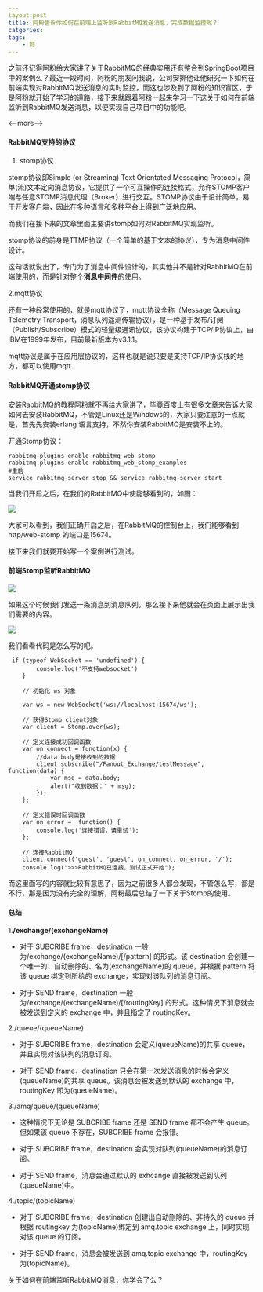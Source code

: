 ```yaml
---
layout:post
title: 阿粉告诉你如何在前端上监听到RabbitMQ发送消息，完成数据监控呢？
catgories: 
tags:
    - 懿
---
```


之前还记得阿粉给大家讲了关于RabbitMQ的经典实用还有整合到SpringBoot项目中的案例么？最近一段时间，阿粉的朋友问我说，公司安排他让他研究一下如何在前端实现对RabbitMQ发送消息的实时监控，而这也涉及到了阿粉的知识盲区，于是阿粉就开始了学习的道路，接下来就跟着阿粉一起来学习一下这关于如何在前端监听到RabbitMQ发送消息，以便实现自己项目中的功能吧。

<--more-->

#### RabbitMQ支持的协议

1. stomp协议

stomp协议即Simple (or Streaming) Text Orientated Messaging Protocol，简单(流)文本定向消息协议，它提供了一个可互操作的连接格式，允许STOMP客户端与任意STOMP消息代理（Broker）进行交互。STOMP协议由于设计简单，易于开发客户端，因此在多种语言和多种平台上得到广泛地应用。

而我们在接下来的文章里面主要讲stomp如何对RabbitMQ实现监听。

stomp协议的前身是TTMP协议（一个简单的基于文本的协议），专为消息中间件设计。

这句话就说出了，专门为了消息中间件设计的，其实他并不是针对RabbitMQ在前端使用的，而是针对整个**消息中间件**的使用。

2.mqtt协议

还有一种经常使用的，就是mqtt协议了，mqtt协议全称（Message Queuing Telemetry Transport，消息队列遥测传输协议），是一种基于发布/订阅（Publish/Subscribe）模式的轻量级通讯协议，该协议构建于TCP/IP协议上，由IBM在1999年发布，目前最新版本为v3.1.1。

mqtt协议是属于在应用层协议的，这样也就是说只要是支持TCP/IP协议栈的地方，都可以使用mqtt.


#### RabbitMQ开通stomp协议

安装RabbitMQ的教程阿粉就不再给大家讲了，毕竟百度上有很多文章来告诉大家如何去安装RabbitMQ，不管是Linux还是Windows的，大家只要注意的一点就是，首先先安装erlang 语言支持，不然你安装RabbitMQ是安装不上的。

开通Stomp协议：

```
rabbitmq-plugins enable rabbitmq_web_stomp
rabbitmq-plugins enable rabbitmq_web_stomp_examples
#重启
service rabbitmq-server stop && service rabbitmq-server start

```

当我们开启之后，在我们的RabbitMQ中使能够看到的，如图：

![](http://www.justdojava.com/assets/images/2019/java/image_yi/2021/05-04/01.jpg)

大家可以看到，我们正确开启之后，在RabbitMQ的控制台上，我们能够看到http/web-stomp 的端口是15674。

接下来我们就要开始写一个案例进行测试。

#### 前端Stomp监听RabbitMQ

![](http://www.justdojava.com/assets/images/2019/java/image_yi/2021/05-04/02.jpg)

如果这个时候我们发送一条消息到消息队列，那么接下来他就会在页面上展示出我们需要的内容。

![](http://www.justdojava.com/assets/images/2019/java/image_yi/2021/05-04/03.jpg)

我们看看代码是怎么写的吧。

```
 if (typeof WebSocket == 'undefined') {
        console.log('不支持websocket')
    }

    // 初始化 ws 对象

    var ws = new WebSocket('ws://localhost:15674/ws');

    // 获得Stomp client对象
    var client = Stomp.over(ws);

    // 定义连接成功回调函数
    var on_connect = function(x) {
        //data.body是接收到的数据
        client.subscribe("/Fanout_Exchange/testMessage", function(data) {
            var msg = data.body;
            alert("收到数据：" + msg);
        });
    };

    // 定义错误时回调函数
    var on_error =  function() {
        console.log('连接错误，请重试');
    };

    // 连接RabbitMQ
    client.connect('guest', 'guest', on_connect, on_error, '/');
    console.log(">>>RabbitMQ已连接，测试正式开始");
```

而这里面写的内容就比较有意思了，因为之前很多人都会发现，不管怎么写，都是不行，那是因为没有完全的理解，阿粉最后总结了一下关于Stomp的使用。

#### 总结

1.**/exchange/(exchangeName)**

- 对于 SUBCRIBE frame，destination 一般为/exchange/(exchangeName)/[/pattern] 的形式。该 destination 会创建一个唯一的、自动删除的、名为(exchangeName)的 queue，并根据 pattern 将该 queue 绑定到所给的 exchange，实现对该队列的消息订阅。

- 对于 SEND frame，destination 一般为/exchange/(exchangeName)/[/routingKey] 的形式。这种情况下消息就会被发送到定义的 exchange 中，并且指定了 routingKey。

2./queue/(queueName)

- 对于 SUBCRIBE frame，destination 会定义(queueName)的共享 queue，并且实现对该队列的消息订阅。

- 对于 SEND frame，destination 只会在第一次发送消息的时候会定义(queueName)的共享 queue。该消息会被发送到默认的 exchange 中，routingKey 即为(queueName)。

3./amq/queue/(queueName)

- 这种情况下无论是 SUBCRIBE frame 还是 SEND frame 都不会产生 queue。但如果该 queue 不存在，SUBCRIBE frame 会报错。

- 对于 SUBCRIBE frame，destination 会实现对队列(queueName)的消息订阅。

- 对于 SEND frame，消息会通过默认的 exhcange 直接被发送到队列(queueName)中。

4./topic/(topicName)

- 对于 SUBCRIBE frame，destination 创建出自动删除的、非持久的 queue 并根据 routingkey 为(topicName)绑定到 amq.topic exchange 上，同时实现对该 queue 的订阅。

- 对于 SEND frame，消息会被发送到 amq.topic exchange 中，routingKey 为(topicName)。

关于如何在前端监听RabbitMQ消息，你学会了么？